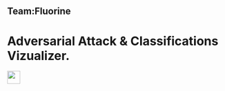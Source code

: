 ## Team:Fluorine
# Adversarial Attack & Classifications Vizualizer.
<img src="https://pytorch.org/assets/images/pytorch-logo.png" width="30">
